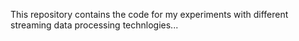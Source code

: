 This repository contains the code for my experiments with different streaming data processing technlogies...
